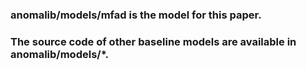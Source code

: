 ### anomalib/models/mfad is the model for this paper.  
### The source code of other baseline models are available in anomalib/models/*.
